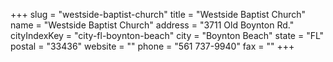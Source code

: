 +++
slug = "westside-baptist-church"
title = "Westside Baptist Church"
name = "Westside Baptist Church"
address = "3711 Old Boynton Rd."
cityIndexKey = "city-fl-boynton-beach"
city = "Boynton Beach"
state = "FL"
postal = "33436"
website = ""
phone = "561 737-9940"
fax = ""
+++
